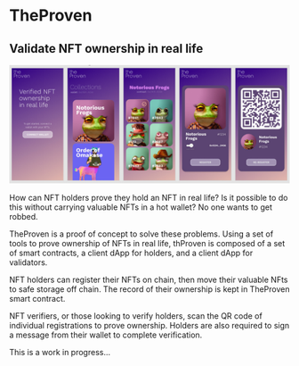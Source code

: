 # TheProven
## Validate NFT ownership in real life

![theProven](theproven_github.jpg)

How can NFT holders prove they hold an NFT in real life? Is it possible to do this without carrying valuable NFTs in a hot wallet? No one wants to get robbed.

TheProven is a proof of concept to solve these problems. Using a set of tools to prove ownership of NFTs in real life, thProven is composed of a set of smart contracts, a client dApp for holders, and a client dApp for validators.

NFT holders can register their NFTs on chain, then move their valuable NFts to safe storage off chain. The record of their ownership is kept in TheProven smart contract.

NFT verifiers, or those looking to verify holders, scan the QR code of individual registrations to prove ownership. Holders are also required to sign a message from their wallet to complete verification.

This is a work in progress...